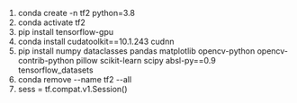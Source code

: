 1. conda create -n tf2 python=3.8
2. conda activate tf2
3. pip install tensorflow-gpu
4. conda install cudatoolkit==10.1.243 cudnn
5. pip install numpy dataclasses pandas matplotlib opencv-python opencv-contrib-python pillow scikit-learn scipy absl-py==0.9 tensorflow_datasets
6. conda remove --name tf2 --all
7. sess = tf.compat.v1.Session()